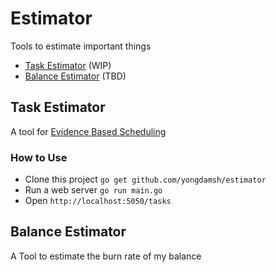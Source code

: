 # Estimator
Tools to estimate important things
- [Task Estimator](#task-estimator) (WIP)
- [Balance Estimator](#balance-estimator) (TBD)

## Task Estimator
A tool for [Evidence Based Scheduling](http://www.biology.emory.edu/research/Prinz/Cengiz/cs540-485-FA12/resources/evidenceSched.pdf)

### How to Use
- Clone this project `go get github.com/yongdamsh/estimator`
- Run a web server `go run main.go`
- Open `http://localhost:5050/tasks`


## Balance Estimator
A Tool to estimate the burn rate of my balance

